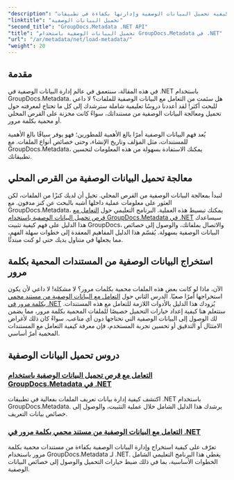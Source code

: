 ```yaml
---
"description": "اكتشف كيفية تحميل البيانات الوصفية وإدارتها بكفاءة في تطبيقات .NET الخاصة بك باستخدام GroupDocs.Metadata."
"linktitle": "تحميل البيانات الوصفية"
"second_title": "GroupDocs.Metadata .NET API"
"title": "تحميل البيانات الوصفية باستخدام GroupDocs.Metadata في .NET"
"url": "/ar/metadata/net/load-metadata/"
"weight": 20
---
```


## مقدمة

في هذه المقالة، سنتعمق في عالم إدارة البيانات الوصفية في .NET باستخدام GroupDocs.Metadata. هل سئمت من التعامل مع البيانات الوصفية للملفات؟ لا داعي للبحث أكثر! لقد أعددنا دروسًا تعليمية شاملة سترشدك إلى كل ما تحتاج لمعرفته حول تحميل ومعالجة البيانات الوصفية من مستنداتك، سواءً كانت مخزنة على القرص المحلي أو محمية بكلمة مرور. 

يُعد فهم البيانات الوصفية أمرًا بالغ الأهمية للمطورين؛ فهو يوفر سياقًا بالغ الأهمية للمستندات، مثل المؤلف وتاريخ الإنشاء، وحتى خصائص أنواع الملفات. مع GroupDocs.Metadata، يمكنك الاستفادة بسهولة من هذه المعلومات لتحسين تطبيقاتك.

## معالجة تحميل البيانات الوصفية من القرص المحلي
لنبدأ بمعالجة البيانات الوصفية من القرص المحلي. تخيل أن لديك كنزًا من الملفات، لكن العثور على معلومات عملية داخلها أشبه بالبحث عن كنز مدفون. مع GroupDocs.Metadata، يمكنك تبسيط هذه العملية. البرنامج التعليمي حول [التعامل مع قرص تحميل البيانات الوصفية باستخدام GroupDocs.Metadata في .NET](./handling-metadata-local-disk/) سيساعدك هذا الدليل على فهم كيفية تثبيت GroupDocs، والاتصال بملفاتك، والوصول إلى خصائص البيانات الوصفية بسهولة. يُقسّم هذا الدليل المفاهيم المعقدة إلى خطوات سهلة الفهم، مما يجعلها في متناول يديك حتى لو كنت مبتدئًا.

## استخراج البيانات الوصفية من المستندات المحمية بكلمة مرور
الآن، ماذا لو كانت بعض هذه الملفات محمية بكلمات مرور؟ لا مشكلة! لا داعي لأن يكون استخراجها أمرًا صعبًا. الدرس الثاني حول [التعامل مع البيانات الوصفية من مستند محمي بكلمة مرور في .NET](./handling-metadata-from-password-protected-document/) يُزودك هذا الدليل بالأدوات اللازمة للتعامل مع هذه المستندات. ستتعلم هنا كيفية إعداد خيارات التحميل خصيصًا للملفات المحمية بكلمة مرور، مما يضمن لك الوصول إلى البيانات الوصفية التي تحتاجها دون أي متاعب. سواءً كان ذلك لأغراض الامتثال أو التدقيق أو تحسين تجربة المستخدم، فإن معرفة كيفية التعامل مع المستندات المحمية أمرٌ أساسي.

## دروس تحميل البيانات الوصفية
### [التعامل مع قرص تحميل البيانات الوصفية باستخدام GroupDocs.Metadata في .NET](./handling-metadata-local-disk/)
اكتشف كيفية إدارة بيانات تعريف الملفات بفعالية في تطبيقات .NET باستخدام GroupDocs.Metadata. يرشدك هذا الدليل الشامل خلال عملية التثبيت، والوصول إلى خصائص بيانات التعريف.
### [التعامل مع البيانات الوصفية من مستند محمي بكلمة مرور في .NET](./handling-metadata-from-password-protected-document/)
تعرّف على كيفية استخراج وإدارة البيانات الوصفية بكفاءة من مستندات محمية بكلمة مرور باستخدام GroupDocs.Metadata لـ .NET. يغطي هذا البرنامج التعليمي الشامل الخطوات الأساسية، بما في ذلك ضبط خيارات التحميل والوصول إلى خصائص البيانات الوصفية.
